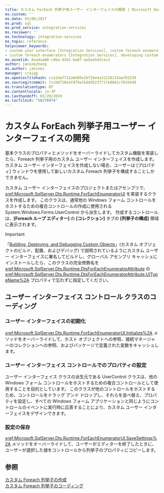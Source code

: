 ```yaml
---
title: カスタム ForEach 列挙子用ユーザー インターフェイスの開発 | Microsoft Docs
ms.custom: ''
ms.date: 03/06/2017
ms.prod: sql
ms.prod_service: integration-services
ms.reviewer: ''
ms.technology: integration-services
ms.topic: reference
helpviewer_keywords:
- custom user interface [Integration Services], custom foreach enumerators
- custom foreach enumerators [Integration Services], developing custom user interface
ms.assetid: 8aa4aa80-c9ba-42b3-ba87-ae5ea5d3cac3
author: janinezhang
ms.author: janinez
manager: craigg
ms.openlocfilehash: cca1daff22a0405e1bf2be4a31218133aaf03239
ms.sourcegitcommit: 7ccb8f28eafd79a1bddd523f71fe8b61c7634349
ms.translationtype: HT
ms.contentlocale: ja-JP
ms.lasthandoff: 03/20/2019
ms.locfileid: "58278974"
---
```

# <a name="developing-a-user-interface-for-a-custom-foreach-enumerator"></a>カスタム ForEach 列挙子用ユーザー インターフェイスの開発
  基本クラスのプロパティとメソッドをオーバーライドしてカスタム機能を実装したら、Foreach 列挙子用のカスタム ユーザー インターフェイスを作成します。 カスタム ユーザー インターフェイスを作成しない場合、ユーザーは [プロパティ] ウィンドウを使用して新しいカスタム Foreach 列挙子を構成することしかできません。  
  
 カスタム ユーザー インターフェイスのプロジェクトまたはアセンブリで、<xref:Microsoft.SqlServer.Dts.Runtime.ForEachEnumeratorUI> を実装するクラスを作成します。 このクラスは、通常他の Windows フォーム コントロールをホストするための複合コントロールの作成に使用される System.Windows.Forms.UserControl から派生します。 作成するコントロールは、**[Foreach ループ エディター]** の **[コレクション]** タブの **[列挙子の構成]** 領域に表示されます。  
  
> [!IMPORTANT]  
>  「[Building, Deploying, and Debugging Custom Objects](../../../integration-services/extending-packages-custom-objects/building-deploying-and-debugging-custom-objects.md)」(カスタム オブジェクトのビルド、配置、およびデバッグ) で説明されているようにカスタム ユーザー インターフェイスに署名してビルドし、グローバル アセンブリ キャッシュにインストールしたら、このクラスの完全修飾名を <xref:Microsoft.SqlServer.Dts.Runtime.DtsForEachEnumeratorAttribute> の <xref:Microsoft.SqlServer.Dts.Runtime.DtsForEachEnumeratorAttribute.UITypeName%2A> プロパティで忘れずに指定してください。  
  
## <a name="coding-the-user-interface-control-class"></a>ユーザー インターフェイス コントロール クラスのコーディング  
  
### <a name="initializing-the-user-interface"></a>ユーザー インターフェイスの初期化  
 <xref:Microsoft.SqlServer.Dts.Runtime.ForEachEnumeratorUI.Initialize%2A> メソッドをオーバーライドして、ホスト オブジェクトへの参照、接続マネージャーのコレクションへの参照、およびパッケージで定義された変数をキャッシュします。  
  
### <a name="setting-properties-on-the-user-interface-control"></a>ユーザー インターフェイス コントロールでのプロパティの設定  
 ユーザー インターフェイス クラスの派生元である UserControl クラスは、他の Windows フォーム コントロールをホストするための複合コントロールとして使用することを目的としています。 このクラスが他のコントロールをホストするため、コントロールをドラッグ アンド ドロップし、それらを並べ替え、プロパティを設定し、すべての Windows フォーム アプリケーションと同じようにコントロールのイベントに実行時に応答することにより、カスタム ユーザー インターフェイスをデザインできます。  
  
### <a name="saving-settings"></a>設定の保存  
 <xref:Microsoft.SqlServer.Dts.Runtime.ForEachEnumeratorUI.SaveSettings%2A> メソッドをオーバーライドして、ユーザーがエディターを終了したときに、ユーザーが選択した値をコントロールから列挙子のプロパティにコピーします。  
  
## <a name="see-also"></a>参照  
 [カスタム Foreach 列挙子の作成](../../../integration-services/extending-packages-custom-objects/foreach-enumerator/creating-a-custom-foreach-enumerator.md)   
 [カスタム Foreach 列挙子のコーディング](../../../integration-services/extending-packages-custom-objects/foreach-enumerator/coding-a-custom-foreach-enumerator.md)  
  
  
